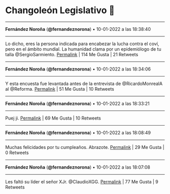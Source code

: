 # Changoleón Legislativo 🙈
*****
**Fernández Noroña** (**@fernandeznorona**) • 10-01-2022 a las 18:38:40
*****
Lo dicho, eres la persona indicada para encabezar la lucha contra el coví, pero en el ámbito mundial. La humanidad clama por un epidemiólogo de tu talla @SergioSarmiento.
[Permalink](https://twitter.com/fernandeznorona/status/1480730853001072641) | 114 Me Gusta | 21 Retweets
*****
**Fernández Noroña** (**@fernandeznorona**) • 10-01-2022 a las 18:34:06
*****
Y esta encuesta fue levantada antes de la entrevista de @RicardoMonrealA al @Reforma.
[Permalink](https://twitter.com/fernandeznorona/status/1480729705095614472) | 51 Me Gusta | 10 Retweets
*****
**Fernández Noroña** (**@fernandeznorona**) • 10-01-2022 a las 18:33:21
*****
Puej ji.
[Permalink](https://twitter.com/fernandeznorona/status/1480729514246352898) | 69 Me Gusta | 10 Retweets
*****
**Fernández Noroña** (**@fernandeznorona**) • 10-01-2022 a las 18:08:49
*****
Muchas felicidades por tu cumpleaños. Abrazote.
[Permalink](https://twitter.com/fernandeznorona/status/1480723340193157123) | 29 Me Gusta | 0 Retweets
*****
**Fernández Noroña** (**@fernandeznorona**) • 10-01-2022 a las 18:07:08
*****
Les faltó su líder el señor XJr. @ClaudioXGG.
[Permalink](https://twitter.com/fernandeznorona/status/1480722918099361793) | 77 Me Gusta | 9 Retweets